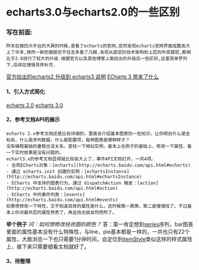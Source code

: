 # echarts3.0与echarts2.0的一些区别

### 写在前面:
	昨天在做四大平台的大屏的时候,查看了echarts的官网,突然发现echarts官网界面炫酷高大上了许多,焕然一新的面貌忍不住去多看了几眼.发现从底层的技术架构到上层的外观展现,都相比于2.0进行了较大的升级.根据官方以及其他博客上面给出的升级后一些区别,这里简单罗列下,后续在慢慢具体补充.
[官方给出的echarts2 升级到 echarts3 说明](https://github.com/ecomfe/echarts/issues/3322)
[ECharts 3 带来了什么](http://efe.baidu.com/blog/whats-new-in-ec3/)

#### 1、引入方式简化
[echarts 2.0](http://echarts.baidu.com/echarts2/doc/start.html)
[echarts 3.0](http://echarts.baidu.com/tutorial.html#5%20%E5%88%86%E9%92%9F%E4%B8%8A%E6%89%8B%20ECharts)
#### 2、参考文档API的展示
    echarts 2.x参考文档还是比较详细的，里面会介绍基本图表的一些知识，让你明白什么是坐标系，什么是序列数据，什么是配置项，每种图表是哪种样子？
    没有编程基础的童鞋也没关系，查找一下相似实例，基本上在例子的基础上，修改一下属性，看一下实时效果是没有问题的。
    echart3.x的参考文档显得就比较高大上了，事件API文档打开，一共4项。
    - 全局ECharts对象：[echarts](http://echarts.baidu.com/api.html#echarts)
    - 通过 echarts.init 创建的实例：[echartsInstance](http://echarts.baidu.com/api.html#echartsInstance)
    - ECharts 中支持的图表行为，通过 dispatchAction 触发：[action](http://echarts.baidu.com/api.html#action)
    - ECharts 中的事件列表：[events](http://echarts.baidu.com/api.html#events)
    如果想修改一下特性，又不知道具体的属性是什么，这时候第一靠猜，第二是慢慢找了。不过基本上你对最外层的属性熟悉了，再去找也就自然而然了。

**举个例子**
*问：如何想修改柱状图的颜色？*
答：第一肯定想到[series](http://echarts.baidu.com/option.html#series)序列，bar图表里面的属性基本没有什么特殊性，与line，pie基本都是一样的，一共也只有22个属性，大致浏览一下也只需要1分钟时间，会定位到[itemStyle](http://echarts.baidu.com/option.html#series-bar.itemStyle)类似这样的样式属性上，接下来只需要细看文档就好了。
#### 3、待整理
